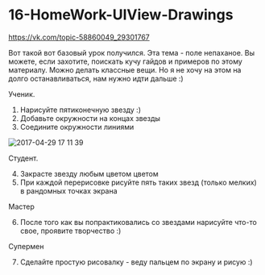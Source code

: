 # 16-HomeWork-UIView-Drawings


https://vk.com/topic-58860049_29301767


Вот такой вот базовый урок получился. Эта тема - поле непаханое. Вы можете, если захотите, поискать кучу гайдов и примеров по этому материалу. Можно делать классные вещи. Но я не хочу на этом на долго останавливаться, нам нужно идти дальше :)

Ученик. 

1. Нарисуйте пятиконечную звезду :)
2. Добавьте окружности на концах звезды
3. Соедините окружности линиями


![2017-04-29 17 11 39](https://cloud.githubusercontent.com/assets/10919074/25556092/1bb22228-2cff-11e7-8dd1-5084c05c551e.png)



Студент.

4. Закрасте звезду любым цветом цветом
5. При каждой перерисовке рисуйте пять таких звезд (только мелких) в рандомных точках экрана

Мастер

6. После того как вы попрактиковались со звездами нарисуйте что-то свое, проявите творчество :)

Супермен

7. Сделайте простую рисовалку - веду пальцем по экрану и рисую :)
